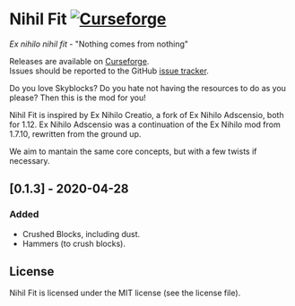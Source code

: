 # Nihil Fit  [![Curseforge](http://cf.way2muchnoise.eu/378450.svg "Nihil Fit")](https://www.curseforge.com/minecraft/mc-mods/nihilfit)

*Ex nihilo nihil fit* - "Nothing comes from nothing"

Releases are available on [Curseforge](https://www.curseforge.com/minecraft/mc-mods/nihilfit).  
Issues should be reported to the GitHub [issue tracker](https://github.com/mcdli5/NihilFit/issues).

Do you love Skyblocks? Do you hate not having the resources to do as you please? Then this is the mod for you!

Nihil Fit is inspired by Ex Nihilo Creatio, a fork of Ex Nihilo Adscensio, both for 1.12. Ex Nihilo Adscensio was a continuation of the Ex Nihilo mod from 1.7.10, rewritten from the ground up.

We aim to mantain the same core concepts, but with a few twists if necessary.

## [0.1.3] - 2020-04-28
### Added
- Crushed Blocks, including dust.
- Hammers (to crush blocks).

## License
Nihil Fit is licensed under the MIT license (see the license file).
